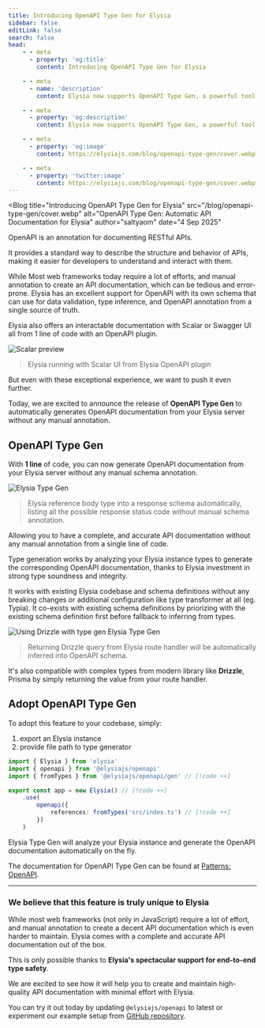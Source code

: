 ```yaml
---
title: Introducing OpenAPI Type Gen for Elysia
sidebar: false
editLink: false
search: false
head:
    - - meta
      - property: 'og:title'
        content: Introducing OpenAPI Type Gen for Elysia

    - - meta
      - name: 'description'
        content: Elysia now supports OpenAPI Type Gen, a powerful tool that automatically generates OpenAPI documentation from your Elysia routes and types without any manual annotation.

    - - meta
      - property: 'og:description'
        content: Elysia now supports OpenAPI Type Gen, a powerful tool that automatically generates OpenAPI documentation from your Elysia routes and types without any manual annotation

    - - meta
      - property: 'og:image'
        content: https://elysiajs.com/blog/openapi-type-gen/cover.webp

    - - meta
      - property: 'twitter:image'
        content: https://elysiajs.com/blog/openapi-type-gen/cover.webp
---
```


<script setup>
    import Blog from '../components/blog/Layout.vue'
</script>

<Blog
title="Introducing OpenAPI Type Gen for Elysia"
src="/blog/openapi-type-gen/cover.webp"
alt="OpenAPI Type Gen: Automatic API Documentation for Elysia"
author="saltyaom"
date="4 Sep 2025"
>

OpenAPI is an annotation for documenting RESTful APIs.

It provides a standard way to describe the structure and behavior of APIs, making it easier for developers to understand and interact with them.

While Most web frameworks today require a lot of efforts, and manual annotation to create an API documentation, which can be tedious and error-prone. Elysia has an excellent support for OpenAPI with its own schema that can use for data validation, type inference, and OpenAPI annotation from a single source of truth.

Elysia also offers an interactable documentation with Scalar or Swagger UI all from 1 line of code with an OpenAPI plugin.

<img src=/blog/openapi-type-gen/scalar-preview-light.webp alt="Scalar preview" class="border border-gray-100" />

> Elysia running with Scalar UI from Elysia OpenAPI plugin

But even with these exceptional experience, we want to push it even further.

Today, we are excited to announce the release of **OpenAPI Type Gen** to automatically generates OpenAPI documentation from your Elysia server without any manual annotation.

## OpenAPI Type Gen

With **1 line** of code, you can now generate OpenAPI documentation from your Elysia server without any manual schema annotation.

![Elysia Type Gen](/blog/openapi-type-gen/type-gen.webp)

> Elysia reference body type into a response schema automatically, listing all the possible response status code without manual schema annotation.

Allowing you to have a complete, and accurate API documentation without any manual annotation from a single line of code.

Type generation works by analyzing your Elysia instance types to generate the corresponding OpenAPI documentation, thanks to Elysia investment in strong type soundness and integrity.

It works with existing Elysia codebase and schema definitions without any breaking changes or additional configuration like type transformer at all (eg. Typia). It co-exists with existing schema definitions by priorizing with the existing schema definition first before fallback to inferring from types.

![Using Drizzle with type gen Elysia Type Gen](/blog/openapi-type-gen/drizzle-typegen.webp)

> Returning Drizzle query from Elysia route handler will be automatically inferred into OpenAPI schema.

It's also compatible with complex types from modern library like **Drizzle**, Prisma by simply returning the value from your route handler.

## Adopt OpenAPI Type Gen
To adopt this feature to your codebase, simply:

1. export an Elysia instance
2. provide file path to type generator

```ts
import { Elysia } from 'elysia'
import { openapi } from '@elysiajs/openapi'
import { fromTypes } from '@elysiajs/openapi/gen' // [!code ++]

export const app = new Elysia() // [!code ++]
	.use(
		openapi({
			references: fromTypes('src/index.ts') // [!code ++]
		})
	)
```

Elysia Type Gen will analyze your Elysia instance and generate the OpenAPI documentation automatically on the fly.

The documentation for OpenAPI Type Gen can be found at [Patterns: OpenAPI](/patterns/openapi#openapi-from-types).

---

### We believe that this feature is truly unique to Elysia

While most web frameworks (not only in JavaScript) require a lot of effort, and manual annotation to create a decent API documentation which is even harder to maintain. Elysia comes with a complete and accurate API documentation out of the box.

This is only possible thanks to **Elysia's spectacular support for end-to-end type safety**.

We are excited to see how it will help you to create and maintain high-quality API documentation with minimal effort with Elysia.

You can try it out today by updating `@elysiajs/openapi` to latest or experiment our example setup from [GitHub repository](https://github.com/saltyaom/elysia-typegen-example).
</Blog>
